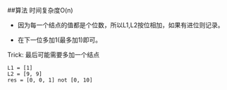 ##算法 时间复杂度O(n)

- 因为每一个结点的值都是个位数，所以L1,L2按位相加，如果有进位则记录。

- 在下一位多加1(最多加1)即可。

Trick: 最后可能需要多加一个结点

```
L1 = [1]
L2 = [9, 9]
res = [0, 0, 1] not [0, 10]
```